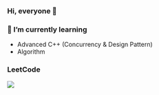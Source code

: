 <!-- **JLGGG/JLGGG** is a ✨ _special_ ✨ repository because its `README.md` (this file) appears on your GitHub profile.

Here are some ideas to get you started:

- 🔭 I’m currently working on ...
- 🌱 I’m currently learning ...
- 👯 I’m looking to collaborate on ...
- 🤔 I’m looking for help with ...
- 💬 Ask me about ...
- 📫 How to reach me: ...
- 😄 Pronouns: ...
- ⚡ Fun fact: ... -->

### Hi, everyone 👋  
### 🌱 I’m currently learning
- Advanced C++ (Concurrency & Design Pattern)
- Algorithm

<!--[![JLGGG's GitHub stats](https://github-readme-stats.vercel.app/api?username=JLGGG&show_icons=true&theme=dark)](https://github.com/anuraghazra/github-readme-stats)-->
### LeetCode
<!--![Leetcode Stats](https://leetcard.jacoblin.cool/JLGGG?ext=activity)-->
<a href="https://github.com/JLGGG"><img src="https://hits.seeyoufarm.com/api/count/incr/badge.svg?url=https%3A%2F%2Fgithub.com%2FJLGGG&count_bg=%2379C83D&title_bg=%23555555&icon=&icon_color=%23E7E7E7&title=hits&edge_flat=false"/></a>
